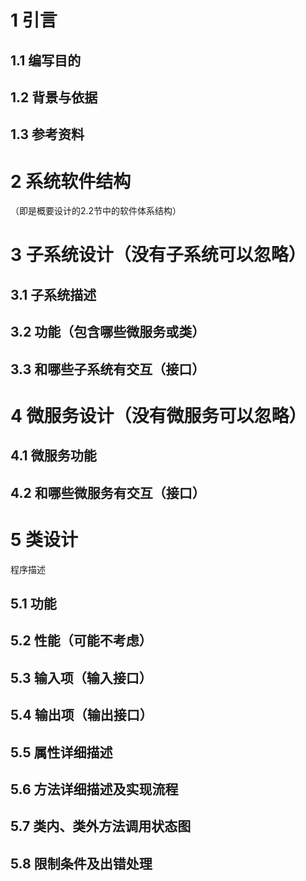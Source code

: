 # **1**        **引言**

## 1.1     编写目的

## 1.2     背景与依据

## 1.3     参考资料

# **2**        **系统软件结构**

（即是概要设计的2.2节中的软件体系结构）



# **3**        **子系统设计（没有子系统可以忽略）**

## 3.1     子系统描述

## 3.2     功能（包含哪些微服务或类）

## 3.3     和哪些子系统有交互（接口）

 

# **4**        **微服务设计（没有微服务可以忽略）**

##   4.1 微服务功能

##   4.2 和哪些微服务有交互（接口）

 

# **5**        **类设计**

程序描述

## 5.1 功能

## 5.2 性能（可能不考虑）

## 5.3 输入项（输入接口）

## 5.4 输出项（输出接口）

## 5.5 属性详细描述

## 5.6 方法详细描述及实现流程

## 5.7 类内、类外方法调用状态图

## 5.8 限制条件及出错处理